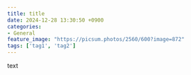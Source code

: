 ```yaml
---
title: title
date: 2024-12-28 13:30:50 +0900
categories: 
- General
feature_image: "https://picsum.photos/2560/600?image=872"
tags: ['tag1', 'tag2']
---
```


text